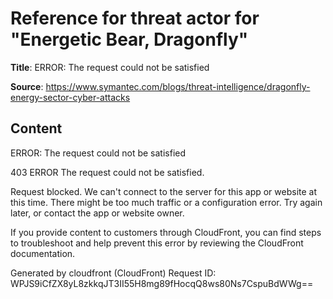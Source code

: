 # Reference for threat actor for "Energetic Bear, Dragonfly"

**Title**: ERROR: The request could not be satisfied

**Source**: https://www.symantec.com/blogs/threat-intelligence/dragonfly-energy-sector-cyber-attacks

## Content


ERROR: The request could not be satisfied

403 ERROR
The request could not be satisfied.

Request blocked.
We can't connect to the server for this app or website at this time. There might be too much traffic or a configuration error. Try again later, or contact the app or website owner.

If you provide content to customers through CloudFront, you can find steps to troubleshoot and help prevent this error by reviewing the CloudFront documentation.



Generated by cloudfront (CloudFront)
Request ID: WPJS9iCfZX8yL8zkkqJT3II55H8mg89fHocqQ8ws80Ns7CspuBdWWg==




